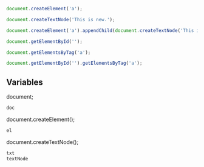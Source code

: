 ```javascript
document.createElement('a');
```
```javascript
document.createTextNode('This is new.');
```
```javascript
document.createElement('a').appendChild(document.createTextNode('This is new.'));
```
```javascript
document.getElementById('');
```
```javascript
document.getElementsByTag('a');
```
```javascript
document.getElementById('').getElementsByTag('a');
```
## Variables
document;
```javascript
doc
```

document.createElement();
```javascript
el
```

document.createTextNode();
```javascript
txt
textNode
```

